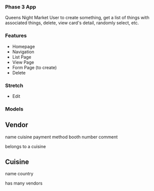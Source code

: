 ### Phase 3 App
Queens Night Market
User to create something, get a list of things with associated things, delete, view card's detail, randomly select, etc. 

### Features
* Homepage
* Navigation
* List Page
* View Page
* Form Page (to create)
* Delete 



### Stretch
* Edit 

### Models
Vendor
---
name 
cuisine
payment method 
booth number 
comment 

belongs to a cuisine 

Cuisine
--- 
name 
country

has many vendors





